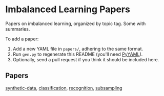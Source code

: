 
# Imbalanced Learning Papers

Papers on imbalanced learning, organized by topic tag.  Some with summaries.

To add a paper:

  1. Add a new YAML file in `papers/`, adhering to the same format.
  2. Run `gen.py` to regenerate this README (you'll need [PyYAML](https://github.com/yaml/pyyaml)).
  3. Optionally, send a pull request if you think it should be included here.


## Papers

<!--PAPERS-OUTPUT-->
[synthetic-data](output/synthetic-data), [classification](output/classification), [recognition](output/recognition), [subsampling](output/subsampling)
<!--/PAPERS-OUTPUT-->